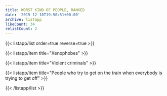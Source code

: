 ```yaml
---
title: WORST KIND OF PEOPLE, RANKED
date: '2015-12-10T19:50:51+00:00'
archive: listapp
likeCount: 34
relistCount: 2
---
```


<!--more-->

{{< listapp/list order=true reverse=true >}}

   {{< listapp/item title="Xenophobes" >}}

   {{< listapp/item title="Violent criminals" >}}

   {{< listapp/item title="People who try to get on the train when everybody is trying to get off" >}}

{{< /listapp/list >}}
